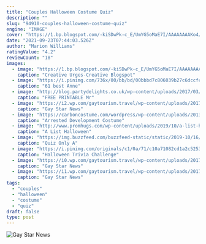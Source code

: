 ```yaml
---
title: "Couples Halloween Costume Quiz"
description: ""
slug: "94910-couples-halloween-costume-quiz"
engine: "IMAGE"
cover: "https://1.bp.blogspot.com/-kiSDwPk-c_E/UmYG5oMaE7I/AAAAAAAAKo4/zfmOqXxDIpk/s1600/DSC_0129.JPG"
date: "2021-09-23T07:44:03.526Z"
author: "Marion Williams"
ratingValue: "4.2"
reviewCount: "18"
images:
  - image: "https://1.bp.blogspot.com/-kiSDwPk-c_E/UmYG5oMaE7I/AAAAAAAAKo4/zfmOqXxDIpk/s1600/DSC_0129.JPG"
    caption: "Creative Urges-Creative Blogspot"
  - image: "https://i.pinimg.com/736x/00/bb/bd/00bbbd7c806039b27c6dccfc79b29daf--pirate-queen-the-pirate.jpg"
    caption: "61 best Anne"
  - image: "http://blog.partydelights.co.uk/wp-content/uploads/2017/03/Printable-Mr-Mrs-Quiz.png"
    caption: "FREE PRINTABLE Mr"
  - image: "https://i2.wp.com/gaytourism.travel/wp-content/uploads/2017/10/Hoseasons_male_couple_kids_terrace.jpg?resize=640%2C427&ssl=1"
    caption: "Gay Star News"
  - image: "https://carboncostume.com/wordpress/wp-content/uploads/2013/03/georgemichaelbluth-costume.jpg"
    caption: "Arrested Development Costume"
  - image: "http://www.promhugs.com/wp-content/uploads/2019/10/a-list-halloween-costume-ideas-9.jpg"
    caption: "A List Halloween"
  - image: "https://img.buzzfeed.com/buzzfeed-static/static/2019-10/16/0/enhanced/bdb2290bf2f6/enhanced-1291-1571185767-1.png"
    caption: "Quiz Only A"
  - image: "https://i.pinimg.com/originals/c1/0a/71/c10a71082cd1a2c525390f9376537f13.png"
    caption: "Halloween Trivia Challenge"
  - image: "https://i0.wp.com/gaytourism.travel/wp-content/uploads/2017/10/pink-dot-2017-13-850x550.jpg?resize=640%2C414&ssl=1"
    caption: "Gay Star News"
  - image: "https://i1.wp.com/gaytourism.travel/wp-content/uploads/2017/10/21690121_1405530682895687_4799656310108848128_n.jpg?resize=640%2C640&ssl=1"
    caption: "Gay Star News"
tags:
  - "couples"
  - "halloween"
  - "costume"
  - "quiz"
draft: false
type: post
---
```



![Gay Star News](https://i0.wp.com/gaytourism.travel/wp-content/uploads/2017/10/pink-dot-2017-13-850x550.jpg?resize=640%2C414&ssl=1 "Gay Star News")


<!--inArticleAds-->

<!--galleryOne-->


<!--inArticleAds-->

<!--galleryTwo-->


<!--galleryThree-->

